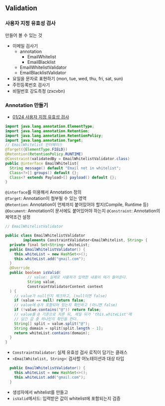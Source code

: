 ## Validation
### 사용자 지정 유효성 검사
만들어 볼 수 있는 것
- 이메일 검사기
  - annotation
    - EmailWhitelist
    - EmailBlacklist
  - EmailWhitelistValidator
  - EmailBlacklistValidator
- 요일을 문자로 표현하기 (mon, tue, wed, thu, fri, sat, sun)
- 주민등록번호 검사기
- 비밀번호 강도측정 (zxcvbn)


### Annotation 만들기
- [01/24 사용자 지정 유효성 검사](https://github.com/Jang2723/Springboot-validation)
```java
import java.lang.annotation.ElementType;
import java.lang.annotation.Retention;
import java.lang.annotation.RetentionPolicy;
import java.lang.annotation.Target;
// EmailWhitelist 인터페이스
@Target({ElementType.FIELD})
@Retention(RetentionPolicy.RUNTIME)
@Constraint(validatedBy = EmailWhitelistValidator.class)
public @interface EmailWhitelist{
  String message() default "Email not in whitelist";
  Class<?>[] groups() default {};
  Class<? extends Payload>[] payload() default {};
}
```
`@interface`를 이용해서 Annotation 정의   
`@Target`: Annotation이 첨부될 수 있는 영역   
`@Retention`: Annotation이 언제까지 붙어있어야 할지(Compile, Runtime 등)   
`@Document`: Annotation이 문서에도 붙어있어야 하는지
`@Constraint`: Annotation의 제약조건 설정

```java
// EmailWhitelistValidator

public class EmailWhitelistValidator
        implements ConstraintValidator<EmailWhitelist, String> {
  private final Set<String> whiteList;
  public EmailWhitelistValidator() {
    this.whiteList = new HashSet<>();
    this.whiteList.add("gmail.com");
  }
  @Override
  public boolean isValid(
          // value: 실제로 사용자가 입력한 내용이 여기 들어온다.
          String value,
          ConstraintValidatorContext context
  ) {
    // value가 null인지 체크하고, (null이면 false)
    if (value == null) return false;
    // value에 @가 포함되어 있는지 확인하고 (아니면 false)
    if (!value.contains("@")) return false;
    // value를 @ 기준으로 자른 뒤, 제일 뒤가 'this.whiteList'에
    // 담긴 값 중 하나인지 확인을 한다.
    String[] split = value.split("@");
    String domain = split[split.length - 1];
    return whiteList.contains(domain);
  }
}
```
- `ConstraintValidator`: 실제 유효성 검사 로직이 담기는 클래스
- `<EmailWhitelist, String>`: 검사할 어노테이션과 대상 타입
```java
  public EmailWhitelistValidator() {
    this.whiteList = new HashSet<>();
    this.whiteList.add("gmail.com");
  }
``` 
- 생성자에서 whitelist를 만들고
- `isValid`메서드: 입력받은 값이 whitelist에 포함되는지 검증